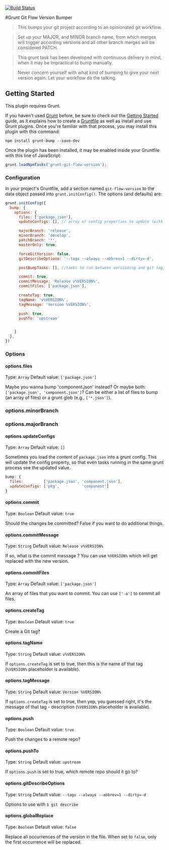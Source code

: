 [![Build Status](https://travis-ci.org/bitwit/grunt-git-flow-version.svg?branch=master)](https://travis-ci.org/bitwit/grunt-git-flow-version)

#Grunt Git Flow Version Bumper

> This bumps your git project according to an opinionated git workflow.

> Set up your MAJOR, and MINOR branch name, from which merges will trigger according versions and
all other branch merges will be considered PATCH.

> This grunt task has been developed with continuous delivery in mind, when it may be impractical
to bump manually.

> Never concern yourself with what kind of bumping to give your next version again. Let your workflow
do the talking.

## Getting Started
This plugin requires Grunt.

If you haven't used [Grunt](http://gruntjs.com/) before, be sure to check out the [Getting Started](http://gruntjs.com/getting-started) guide, as it explains how to create a [Gruntfile](http://gruntjs.com/sample-gruntfile) as well as install and use Grunt plugins. Once you're familiar with that process, you may install this plugin with this command:

```shell
npm install grunt-bump --save-dev
```

Once the plugin has been installed, it may be enabled inside your Gruntfile with this line of JavaScript:

```js
grunt.loadNpmTasks('grunt-git-flow-version');
```

### Configuration
In your project's Gruntfile, add a section named `git-flow-version` to the data object passed into `grunt.initConfig()`. The options (and defaults) are:

```js
grunt.initConfig({
  bump: {
    options: {
      files: ['package.json'],
      updateConfigs: [], // array of config properties to update (with files)

      majorBranch: 'release',
      minorBranch: 'develop',
      patchBranch: '*',
      masterOnly: true,

      forceGitVersion: false,
      gitDescribeOptions: '--tags --always --abbrev=1 --dirty=-d',

      postBumpTasks: [], //tasks to run between versioning and git tag, commit, push

      commit: true,
      commitMessage: 'Release v%VERSION%',
      commitFiles: ['package.json'],

      createTag: true,
      tagName: 'v%VERSION%',
      tagMessage: 'Version %VERSION%',

      push: true,
      pushTo: 'upstream'


    }
  },
})
```

### Options

#### options.files
Type: `Array`
Default value: `['package.json']`

Maybe you wanna bump 'component.json' instead? Or maybe both: `['package.json', 'component.json']`? Can be either a list of files to bump (an array of files) or a grunt glob (e.g., `['*.json']`).

### options.minorBranch

### options.majorBranch

#### options.updateConfigs
Type: `Array`
Default value: `[]`

Sometimes you load the content of `package.json` into a grunt config. This will update the config property, so that even tasks running in the same grunt process see the updated value.

```js
bump: {
  files:         ['package.json', 'component.json'],
  updateConfigs: ['pkg',          'component']
}
```

#### options.commit
Type: `Boolean`
Default value: `true`

Should the changes be committed? False if you want to do additional things.

#### options.commitMessage
Type: `String`
Default value: `Release v%VERSION%`

If so, what is the commit message ? You can use `%VERSION%` which will get replaced with the new version.

#### options.commitFiles
Type: `Array`
Default value: `['package.json']`

An array of files that you want to commit. You can use `['-a']` to commit all files.

#### options.createTag
Type: `Boolean`
Default value: `true`

Create a Git tag?

#### options.tagName
Type: `String`
Default value: `v%VERSION%`

If `options.createTag` is set to true, then this is the name of that tag (`%VERSION%` placeholder is available).

#### options.tagMessage
Type: `String`
Default value: `Version %VERSION%`

If `options.createTag` is set to true, then yep, you guessed right, it's the message of that tag - description (`%VERSION%` placeholder is available).

#### options.push
Type: `Boolean`
Default value: `true`

Push the changes to a remote repo?

#### options.pushTo
Type: `String`
Default value: `upstream`

If `options.push` is set to true, which remote repo should it go to?

#### options.gitDescribeOptions
Type: `String`
Default value: `--tags --always --abbrev=1 --dirty=-d`

Options to use with `$ git describe`

#### options.globalReplace
Type: `Boolean`
Default value: `false`

Replace all occurrences of the version in the file. When set to `false`, only the first occurrence will be replaced.